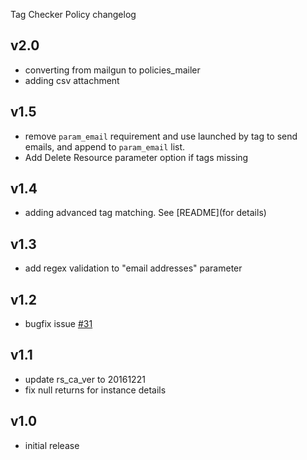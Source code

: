 Tag Checker Policy changelog

v2.0
----
- converting from mailgun to policies_mailer
- adding csv attachment

v1.5
----
- remove `param_email` requirement and use launched by tag to send emails, and append to `param_email` list.
- Add Delete Resource parameter option if tags missing

v1.4
----
- adding advanced tag matching.  See [README](for details)

v1.3
-----
- add regex validation to "email addresses" parameter

v1.2
-----
- bugfix issue [#31](https://github.com/rightscale/policies/issues/31)

v1.1
-----
- update rs_ca_ver to 20161221
- fix null returns for instance details

v1.0
-----
- initial release
